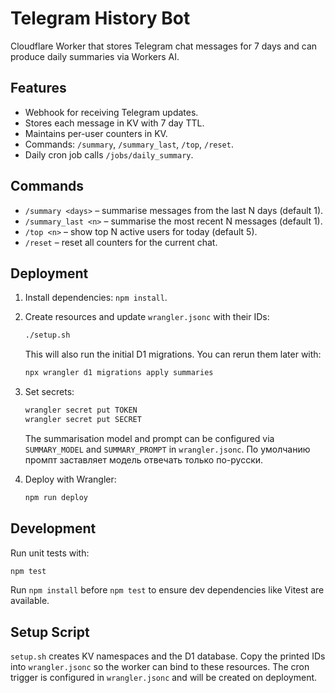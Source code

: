 # Telegram History Bot

Cloudflare Worker that stores Telegram chat messages for 7 days and can produce daily summaries via Workers AI.

## Features
- Webhook for receiving Telegram updates.
- Stores each message in KV with 7 day TTL.
- Maintains per-user counters in KV.
- Commands: `/summary`, `/summary_last`, `/top`, `/reset`.
- Daily cron job calls `/jobs/daily_summary`.

## Commands

- `/summary <days>` – summarise messages from the last N days (default 1).
- `/summary_last <n>` – summarise the most recent N messages (default 1).
- `/top <n>` – show top N active users for today (default 5).
- `/reset` – reset all counters for the current chat.

## Deployment
1. Install dependencies: `npm install`.

2. Create resources and update `wrangler.jsonc` with their IDs:
   ```bash
   ./setup.sh
   ```
   This will also run the initial D1 migrations. You can rerun them later with:
   ```bash
   npx wrangler d1 migrations apply summaries
   ```
3. Set secrets:
   ```bash
   wrangler secret put TOKEN
   wrangler secret put SECRET
   ```
   The summarisation model and prompt can be configured via `SUMMARY_MODEL` and
   `SUMMARY_PROMPT` in `wrangler.jsonc`. По умолчанию промпт заставляет
   модель отвечать только по-русски.
4. Deploy with Wrangler:
   ```bash
   npm run deploy
   ```

## Development
Run unit tests with:
```bash
npm test
```
Run `npm install` before `npm test` to ensure dev dependencies like Vitest are available.

## Setup Script
`setup.sh` creates KV namespaces and the D1 database. Copy the printed IDs into
`wrangler.jsonc` so the worker can bind to these resources. The cron trigger is
configured in `wrangler.jsonc` and will be created on deployment.
